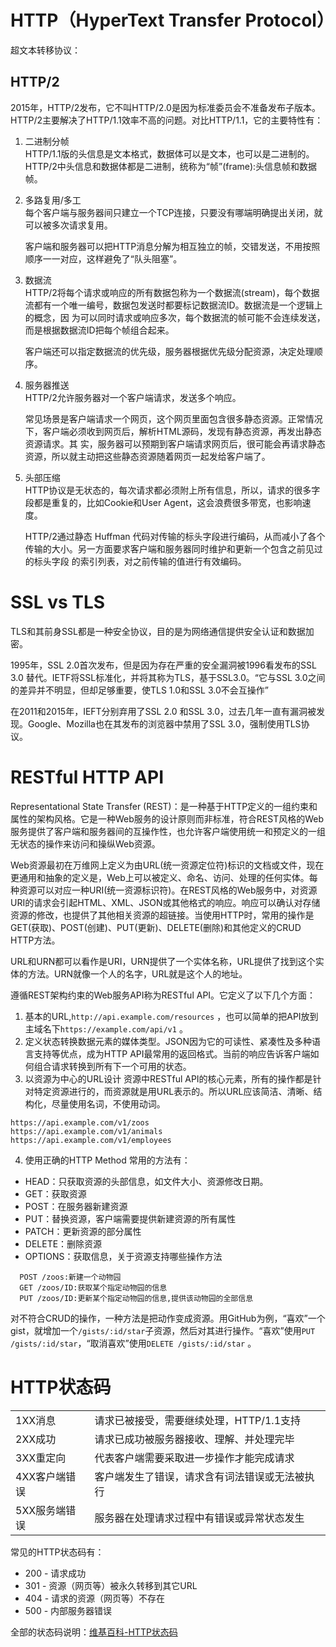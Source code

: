 # HTTP（HyperText Transfer Protocol）
超文本转移协议：

## HTTP/2
2015年，HTTP/2发布，它不叫HTTP/2.0是因为标准委员会不准备发布子版本。HTTP/2主要解决了HTTP/1.1效率不高的问题。对比HTTP/1.1，它的主要特性有：
1. 二进制分帧  
HTTP/1.1版的头信息是文本格式，数据体可以是文本，也可以是二进制的。HTTP/2中头信息和数据体都是二进制，统称为“帧”(frame):头信息帧和数据帧。
2. 多路复用/多工  
   每个客户端与服务器间只建立一个TCP连接，只要没有哪端明确提出关闭，就可以被多次请求复用。

   客户端和服务器可以把HTTP消息分解为相互独立的帧，交错发送，不用按照顺序一一对应，这样避免了“队头阻塞”。
3. 数据流  
   HTTP/2将每个请求或响应的所有数据包称为一个数据流(stream)，每个数据流都有一个唯一编号，数据包发送时都要标记数据流ID。数据流是一个逻辑上的概念，因    为可以同时请求或响应多次，每个数据流的帧可能不会连续发送，而是根据数据流ID把每个帧组合起来。

   客户端还可以指定数据流的优先级，服务器根据优先级分配资源，决定处理顺序。

4. 服务器推送  
   HTTP/2允许服务器对一个客户端请求，发送多个响应。

   常见场景是客户端请求一个网页，这个网页里面包含很多静态资源。正常情况下，客户端必须收到网页后，解析HTML源码，发现有静态资源，再发出静态资源请求。其   实，服务器可以预期到客户端请求网页后，很可能会再请求静态资源，所以就主动把这些静态资源随着网页一起发给客户端了。

5. 头部压缩  
   HTTP协议是无状态的，每次请求都必须附上所有信息，所以，请求的很多字段都是重复的，比如Cookie和User Agent，这会浪费很多带宽，也影响速度。

   HTTP/2通过静态 Huffman 代码对传输的标头字段进行编码，从而减小了各个传输的大小。另一方面要求客户端和服务器同时维护和更新一个包含之前见过的标头字段    的索引列表，对之前传输的值进行有效编码。

# SSL vs TLS
TLS和其前身SSL都是一种安全协议，目的是为网络通信提供安全认证和数据加密。

1995年，SSL 2.0首次发布，但是因为存在严重的安全漏洞被1996看发布的SSL 3.0 替代。IETF将SSL标准化，并将其称为TLS，基于SSL3.0。“它与SSL 3.0之间的差异并不明显，但却足够重要，使TLS 1.0和SSL 3.0不会互操作”

在2011和2015年，IEFT分别弃用了SSL 2.0 和SSL 3.0，过去几年一直有漏洞被发现。Google、Mozilla也在其发布的浏览器中禁用了SSL 3.0，强制使用TLS协议。

# RESTful HTTP API
Representational State Transfer (REST)：是一种基于HTTP定义的一组约束和属性的架构风格。它是一种Web服务的设计原则而非标准，符合REST风格的Web服务提供了客户端和服务器间的互操作性，也允许客户端使用统一和预定义的一组无状态的操作来访问和操纵Web资源。

Web资源最初在万维网上定义为由URL(统一资源定位符)标识的文档或文件，现在更通用和抽象的定义是，Web上可以被定义、命名、访问、处理的任何实体。每种资源可以对应一种URI(统一资源标识符)。在REST风格的Web服务中，对资源URI的请求会引起HTML、XML、JSON或其他格式的响应。响应可以确认对存储资源的修改，也提供了其他相关资源的超链接。当使用HTTP时，常用的操作是GET(获取)、POST(创建)、PUT(更新)、DELETE(删除)和其他定义的CRUD HTTP方法。

URL和URN都可以看作是URI，URN提供了一个实体名称，URL提供了找到这个实体的方法。URN就像一个人的名字，URL就是这个人的地址。

遵循REST架构约束的Web服务API称为RESTful API。它定义了以下几个方面：
1. 基本的URL,`http://api.example.com/resources` ，也可以简单的把API放到主域名下`https://example.com/api/v1` 。
2. 定义状态转换数据元素的媒体类型。JSON因为它的可读性、紧凑性及多种语言支持等优点，成为HTTP API最常用的返回格式。当前的响应告诉客户端如何组合请求转换到所有下一个可用的状态。
3. 以资源为中心的URL设计
   资源中RESTful API的核心元素，所有的操作都是针对特定资源进行的，而资源就是用URL表示的。所以URL应该简洁、清晰、结构化，尽量使用名词，不使用动词。
 ```
https://api.example.com/v1/zoos
https://api.example.com/v1/animals
https://api.example.com/v1/employees
```
4. 使用正确的HTTP Method
  常用的方法有：
  - HEAD：只获取资源的头部信息，如文件大小、资源修改日期。
  - GET：获取资源
  - POST：在服务器新建资源
  - PUT：替换资源，客户端需要提供新建资源的所有属性
  - PATCH：更新资源的部分属性
  - DELETE：删除资源
  - OPTIONS：获取信息，关于资源支持哪些操作方法
```
  POST /zoos:新建一个动物园
  GET /zoos/ID:获取某个指定动物园的信息
  PUT /zoos/ID:更新某个指定动物园的信息,提供该动物园的全部信息
```
对不符合CRUD的操作，一种方法是把动作变成资源。用GitHub为例，“喜欢”一个gist，就增加一个`/gists/:id/star`子资源，然后对其进行操作。“喜欢”使用`PUT /gists/:id/star`，“取消喜欢”使用`DELETE /gists/:id/star` 。

# HTTP状态码
|             |  |
|-------------|--|
|1XX消息      |请求已被接受，需要继续处理，HTTP/1.1支持|
|2XX成功      |请求已成功被服务器接收、理解、并处理完毕 |
|3XX重定向    |代表客户端需要采取进一步操作才能完成请求 |
|4XX客户端错误|客户端发生了错误，请求含有词法错误或无法被执行|
|5XX服务端错误|服务器在处理请求过程中有错误或异常状态发生|

常见的HTTP状态码有：
- 200 - 请求成功
- 301 - 资源（网页等）被永久转移到其它URL
- 404 - 请求的资源（网页等）不存在
- 500 - 内部服务器错误

全部的状态码说明：[维基百科-HTTP状态码](https://zh.wikipedia.org/wiki/HTTP%E7%8A%B6%E6%80%81%E7%A0%81)
